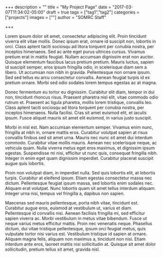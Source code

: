 +++
description = ""
title = "My Project Page"
date = "2017-03-07T11:34:02-05:00"
draft = true
tags = ["tag1","tag2"]
categories = ["projects"]
images = [""]
author = "SOMRC Staff"

+++

Lorem ipsum dolor sit amet, consectetur adipiscing elit. Proin tincidunt viverra elit vitae mollis. Donec ipsum erat, ornare id suscipit non, lobortis in orci. Class aptent taciti sociosqu ad litora torquent per conubia nostra, per inceptos himenaeos. Sed ac ante eget purus ultrices cursus. Vivamus pretium erat in mattis feugiat. Nullam accumsan dignissim erat non auctor. Quisque elementum faucibus lacus pretium pretium. Mauris luctus, sapien id suscipit semper, eros ipsum fringilla odio, in scelerisque diam sem a libero. Ut accumsan non nibh in gravida. Pellentesque non ornare ipsum. Sed sed tellus eu arcu consectetur convallis. Aenean feugiat turpis id ex pretium ornare. Morbi sed odio sodales lorem tempus egestas ac at magna.

Donec fermentum eu tortor eu dignissim. Curabitur elit diam, tempor in dui non, tincidunt rhoncus risus. Praesent pharetra nisl elit, vitae commodo odio rutrum et. Praesent ac ligula pharetra, mollis lorem tristique, convallis leo. Class aptent taciti sociosqu ad litora torquent per conubia nostra, per inceptos himenaeos. Nulla facilisi. Cras sit amet euismod elit, et iaculis ipsum. Fusce aliquet mauris sit amet elit euismod, in varius justo suscipit.

Morbi in nisl est. Nam accumsan elementum semper. Vivamus enim nunc, fringilla at nibh in, ornare mattis eros. Curabitur volutpat sapien at risus convallis finibus sed sit amet urna. Mauris nec nunc sit amet dui interdum commodo. Curabitur vitae mollis mauris. Aenean nec scelerisque neque, ac vehicula quam. Nulla viverra metus eget eros maximus, et dignissim ipsum egestas. Suspendisse mi nisi, efficitur ut nunc quis, consequat fringilla nibh. Integer in enim eget quam dignissim imperdiet. Curabitur placerat suscipit augue quis lobortis.

Proin non volutpat diam, in imperdiet nulla. Sed quis lobortis elit, at lobortis turpis. Curabitur at eleifend ipsum. Etiam egestas consectetur massa nec dictum. Pellentesque feugiat ipsum massa, sed lobortis enim sodales nec. Aliquam erat volutpat. Nunc lobortis quam sit amet tellus interdum aliquam. Integer urna nisi, tempus vel fringilla a, dapibus non sapien.

Maecenas sed mauris pellentesque, porta nibh vitae, tincidunt est. Curabitur augue eros, euismod at vestibulum ut, varius et diam. Pellentesque id convallis nisi. Aenean facilisis fringilla mi, sed efficitur sapien viverra ac. Morbi vestibulum in metus vitae bibendum. Fusce ut neque varius metus efficitur mattis. Proin nec venenatis neque. Phasellus dictum, dui vitae tristique pellentesque, ipsum orci feugiat metus, quis vulputate tortor nisi varius est. Vestibulum tristique id sapien at ornare. Aliquam magna felis, aliquam non maximus a, tincidunt non nisi. Etiam interdum ante eros, laoreet mattis nisi sollicitudin at. Quisque sit amet dolor sollicitudin, pretium tellus sit amet, gravida nisl.
